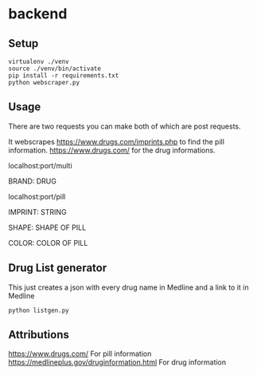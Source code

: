 # backend
## Setup
```
virtualenv ./venv
source ./venv/bin/activate
pip install -r requirements.txt
python webscraper.py
```

## Usage
There are two requests you can make both of which are post requests. 

It webscrapes https://www.drugs.com/imprints.php to find the pill information. https://www.drugs.com/ for the drug informations.

localhost:port/multi

BRAND: DRUG

localhost:port/pill

IMPRINT: STRING

SHAPE: SHAPE OF PILL

COLOR: COLOR OF PILL

## Drug List generator 
This just creates a json with every drug name in Medline and a link to it in Medline
```
python listgen.py
```

## Attributions
https://www.drugs.com/ For pill information
https://medlineplus.gov/druginformation.html For drug information
